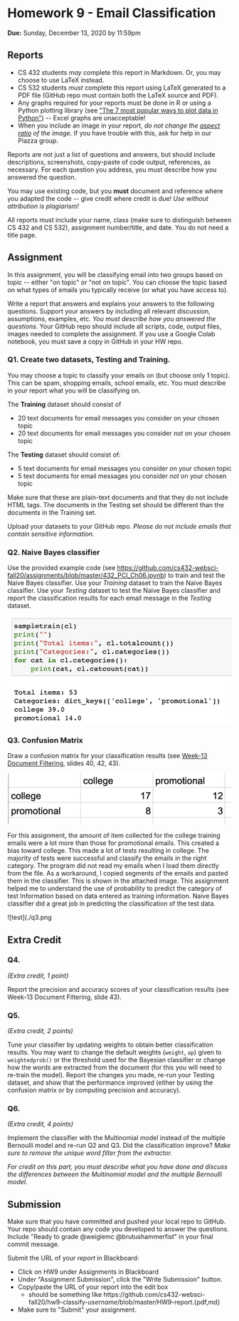 # Homework 9 - Email Classification
**Due:** Sunday, December 13, 2020 by 11:59pm 

## Reports
* CS 432 students *may* complete this report in Markdown. Or, you may choose to use LaTeX instead. 
* CS 532 students *must* complete this report using LaTeX generated to a PDF file (GitHub repo must contain both the LaTeX source and PDF).
* Any graphs required for your reports must be done in R or using a Python plotting library (see ["The 7 most popular ways to plot data in Python"](https://opensource.com/article/20/4/plot-data-python)) -- Excel graphs are unacceptable!
* When you include an image in your report, *do not change the [aspect ratio](https://en.wikipedia.org/wiki/Aspect_ratio_(image)) of the image*. If you have trouble with this, ask for help in our Piazza group.

Reports are not just a list of questions and answers, but should include descriptions, screenshots, copy-paste of code output, references, as necessary.  For each question you address, you must describe how you answered the question.  

You may use existing code, but you **must** document and reference where you adapted the code -- give credit where credit is due! *Use without attribution is plagiarism!*

All reports must include your name, class (make sure to distinguish between CS 432 and CS 532), assignment number/title, and date.  You do not need a title page.  

## Assignment

In this assignment, you will be classifying email into two groups based on topic -- either "on topic" or "not on topic".  You can choose the topic based on what types of emails you typically receive (or what you have access to).

Write a report that answers and explains your answers to the following questions. Support your answers by including all relevant discussion, assumptions, examples, etc. *You must describe how you answered the questions.* Your GitHub repo should include all scripts, code, output files, images needed to complete the assignment. If you use a Google Colab notebook, you must save a copy in GitHub in your HW repo.

### Q1. Create two datasets, Testing and Training.

You may choose a topic to classify your emails on (but choose only 1 topic). This can be spam, shopping emails, school emails, etc.  You must describe in your report what you will be classifying on.

The **Training** dataset should consist of
* 20 text documents for email messages you consider on your chosen topic
* 20 text documents for email messages you consider *not* on your chosen topic

The **Testing** dataset should consist of:
* 5 text documents for email messages you consider on your chosen topic
* 5 text documents for email messages you consider *not* on your chosen topic

Make sure that these are plain-text documents and that they do not include HTML tags.  The documents in the Testing set should be different than the documents in the Training set.

Upload your datasets to your GitHub repo. *Please do not include emails that contain sensitive information.*

### Q2. Naive Bayes classifier
Use the provided example code (see https://github.com/cs432-websci-fall20/assignments/blob/master/432_PCI_Ch06.ipynb) to train and test the Naive Bayes classifier.  Use your *Training* dataset to train the Naive Bayes classifier.  Use your *Testing* dataset to test the Naive Bayes classifier and report the classification results for each email message in the *Testing* dataset.

![insert training emails](./q2.png)


### Q3. Confusion Matrix
Draw a confusion matrix for your classification results (see [Week-13 Document Filtering](https://docs.google.com/presentation/d/1TgSeYh7gjpxl8f_9-FKG7MnXG1HI_iwH_KDFyUgKlWU/edit?usp=sharing), slides 40, 42, 43).

![Confusion Matrix](./matrix.png)

For this assignment, the amount of item collected for the college training emails were a lot more than those for promotional emails. This created a bias toward college. This made a lot of tests resulting in college. The majority of tests were successful and classify the emails in the right category. The program did not read my emails when I load them directly from the file. As a workaround, I copied segments of the emails and pasted them in the classifier. This is shown in the attached image. 
This assignment helped me to understand the use of probability to predict the category of test Information based on data entered as training information. Naive Bayes classifier did a great job in predicting the classification of the test data.  

![test](./q3.png

## Extra Credit

### Q4. 
*(Extra credit, 1 point)* 

Report the precision and accuracy scores of your classification results (see Week-13 Document Filtering, slide 43).

### Q5. 
*(Extra credit, 2 points)* 

Tune your classifier by updating weights to obtain better classification results. You may want to change the default weights (`weight`, `ap`) given to `weightedprob()` or the threshold used for the Bayesian classifier or change how the words are extracted from the document (for this you will need to re-train the model).  Report the changes you made, re-run your Testing dataset, and show that the performance improved (either by using the confusion matrix or by computing precision and accuracy).

### Q6. 
*(Extra credit, 4 points)* 

Implement the classifier with the Multinomial model instead of the multiple Bernoulli model and re-run Q2 and Q3.  Did the classification improve?  *Make sure to remove the unique word filter from the extractor.*

*For credit on this part, you must describe what you have done and discuss the differences between the Multinomial model and the multiple Bernoulli model.*

## Submission

Make sure that you have committed and pushed your local repo to GitHub.  Your repo should contain any code you developed to answer the questions.  Include "Ready to grade @weiglemc @brutushammerfist" in your final commit message. 

Submit the URL of your *report* in Blackboard:

* Click on HW9 under Assignments in Blackboard
* Under "Assignment Submission", click the "Write Submission" button.
* Copy/paste the URL of your report into the edit box
  * should be something like https<nolink>://github.com/cs432-websci-fall20/hw9-classify-*username*/blob/master/HW9-report.{pdf,md}
* Make sure to "Submit" your assignment.
